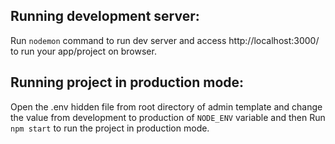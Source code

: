 ## Running development server:
Run ```nodemon``` command to run dev server and access http://localhost:3000/ to run your app/project on browser.

## Running project in production mode:
Open the .env hidden file from root directory of admin template and change the value from development to production of ```NODE_ENV``` variable and then Run ```npm start``` to run the project in production mode.

